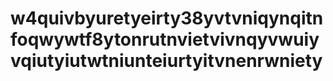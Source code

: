 # w4quivbyuretyeirty38yvtvniqynqitnfoqwywtf8ytonrutnvietvivnqyvwuiyvqiutyiutwtniunteiurtyitvnenrwniety